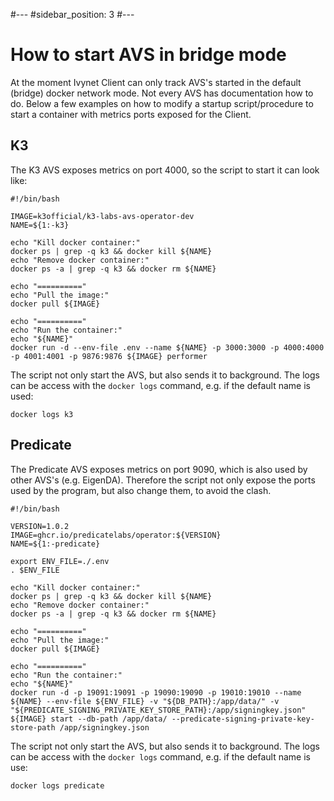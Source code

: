 #---
#sidebar_position: 3
#---

# How to start AVS in bridge mode

At the moment Ivynet Client can only track AVS's started in the default (bridge) docker network mode.
Not every AVS has documentation how to do.
Below a few examples on how to modify a startup script/procedure to start a container with metrics ports exposed for the Client.

## K3

The K3 AVS exposes metrics on port 4000, so the script to start it can look like:

```
#!/bin/bash

IMAGE=k3official/k3-labs-avs-operator-dev
NAME=${1:-k3}

echo "Kill docker container:"
docker ps | grep -q k3 && docker kill ${NAME}
echo "Remove docker container:"
docker ps -a | grep -q k3 && docker rm ${NAME}

echo "=========="
echo "Pull the image:"
docker pull ${IMAGE}

echo "=========="
echo "Run the container:"
echo "${NAME}"
docker run -d --env-file .env --name ${NAME} -p 3000:3000 -p 4000:4000 -p 4001:4001 -p 9876:9876 ${IMAGE} performer
```

The script not only start the AVS, but also sends it to background.
The logs can be access with the `docker logs` command, e.g. if the default name is used:
```
docker logs k3
```
## Predicate

The Predicate AVS exposes metrics on port 9090, which is also used by other AVS's (e.g. EigenDA).
Therefore the script not only expose the ports used by the program, but also change them, to avoid the clash.

```
#!/bin/bash

VERSION=1.0.2
IMAGE=ghcr.io/predicatelabs/operator:${VERSION}
NAME=${1:-predicate}

export ENV_FILE=./.env
. $ENV_FILE

echo "Kill docker container:"
docker ps | grep -q k3 && docker kill ${NAME}
echo "Remove docker container:"
docker ps -a | grep -q k3 && docker rm ${NAME}

echo "=========="
echo "Pull the image:"
docker pull ${IMAGE}

echo "=========="
echo "Run the container:"
echo "${NAME}"
docker run -d -p 19091:19091 -p 19090:19090 -p 19010:19010 --name ${NAME} --env-file ${ENV_FILE} -v "${DB_PATH}:/app/data/" -v "${PREDICATE_SIGNING_PRIVATE_KEY_STORE_PATH}:/app/signingkey.json" ${IMAGE} start --db-path /app/data/ --predicate-signing-private-key-store-path /app/signingkey.json

```

The script not only start the AVS, but also sends it to background.
The logs can be access with the `docker logs` command, e.g. if the default name is use:
```
docker logs predicate
```

